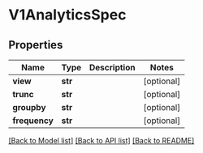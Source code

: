 # V1AnalyticsSpec


## Properties
Name | Type | Description | Notes
------------ | ------------- | ------------- | -------------
**view** | **str** |  | [optional] 
**trunc** | **str** |  | [optional] 
**groupby** | **str** |  | [optional] 
**frequency** | **str** |  | [optional] 

[[Back to Model list]](../README.md#documentation-for-models) [[Back to API list]](../README.md#documentation-for-api-endpoints) [[Back to README]](../README.md)



